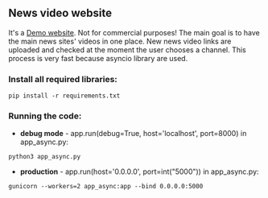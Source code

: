 ## News video website
It's a [Demo website](http://140.238.65.147:5000). Not for commercial purposes!
The main goal is to have the main news sites' videos in one place.
New news video links are uploaded and checked at the moment the user chooses a channel. This process is very fast because asyncio library are used. 


### Install all required libraries:

```
pip install -r requirements.txt
```

### Running the code:

* **debug mode** - app.run(debug=True, host='localhost', port=8000) in app_async.py:
```
python3 app_async.py
```

* **production** - app.run(host='0.0.0.0', port=int("5000")) in app_async.py:
```
gunicorn --workers=2 app_async:app --bind 0.0.0.0:5000
```
